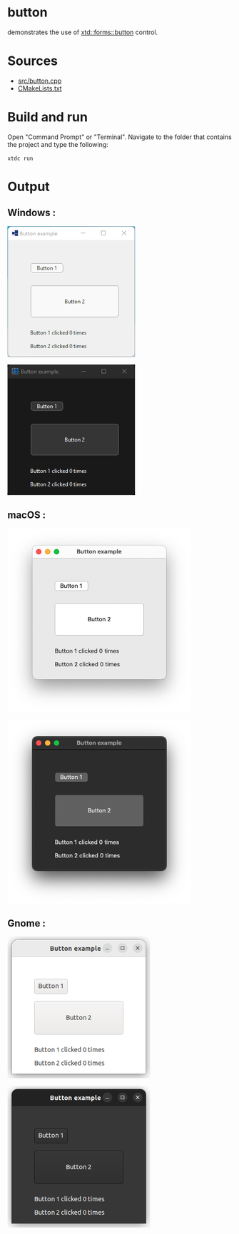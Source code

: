 # button

demonstrates the use of [xtd::forms::button](../../../../src/xtd.forms/include/xtd/forms/button.h) control.

# Sources

* [src/button.cpp](src/button.cpp)
* [CMakeLists.txt](CMakeLists.txt)

# Build and run

Open "Command Prompt" or "Terminal". Navigate to the folder that contains the project and type the following:

```shell
xtdc run
```

# Output

## Windows :

![Screenshot](../../../../docs/pictures/examples/controls/button_w.png)

![Screenshot](../../../../docs/pictures/examples/controls/button_wd.png)

## macOS :

![Screenshot](../../../../docs/pictures/examples/controls/button_m.png)

![Screenshot](../../../../docs/pictures/examples/controls/button_md.png)

## Gnome :

![Screenshot](../../../../docs/pictures/examples/controls/button_g.png)

![Screenshot](../../../../docs/pictures/examples/controls/button_gd.png)

